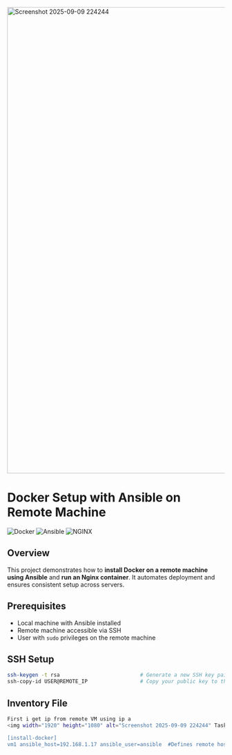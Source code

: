 <img width="1920" height="1080" alt="Screenshot 2025-09-09 224244" src="https://github.com/user-attachments/assets/38abd46c-ba32-474a-b03a-166a4628b668" />

# Docker Setup with Ansible on Remote Machine

![Docker](https://img.shields.io/badge/Docker-Aqua?logo=docker&logoColor=white)
![Ansible](https://img.shields.io/badge/Ansible-Red?logo=ansible&logoColor=white)
![NGINX](https://img.shields.io/badge/Nginx-Orange?logo=nginx&logoColor=white)

## Overview
This project demonstrates how to **install Docker on a remote machine using Ansible** and **run an Nginx container**. It automates deployment and ensures consistent setup across servers.

## Prerequisites
- Local machine with Ansible installed  
- Remote machine accessible via SSH  
- User with `sudo` privileges on the remote machine
## SSH Setup
```bash
ssh-keygen -t rsa                          # Generate a new SSH key pair on your local machine
ssh-copy-id USER@REMOTE_IP                 # Copy your public key to the remote machine's ~/.ssh/authorized_keys
```
## Inventory File
```bash
First i get ip from remote VM using ip a
<img width="1920" height="1080" alt="Screenshot 2025-09-09 224244" Task2/Screenshot 2025-09-09 224244.png" >

[install-docker]
vm1 ansible_host=192.168.1.17 ansible_user=ansible  #Defines remote hosts for Ansible.
```
